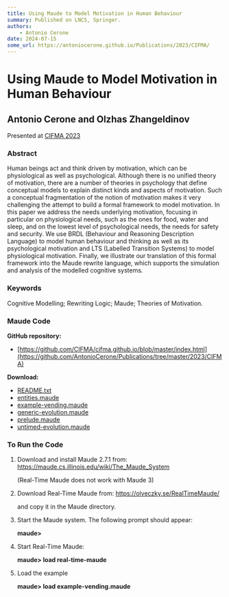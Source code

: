 ```yaml
---
title: Using Maude to Model Motivation in Human Behaviour
summary: Published on LNCS, Springer.
authors:
    - Antonio Cerone
date: 2024-07-15
some_url: https://antoniocerone.github.io/Publications/2023/CIFMA/
---
```

# Using Maude to Model Motivation in Human Behaviour
## Antonio Cerone and Olzhas Zhangeldinov
Presented at [CIFMA 2023](https://cifma.github.io/2023/)
### Abstract
Human beings act and think driven by motivation, which can be physiological as well as psychological.
Although there is no unified theory of motivation, there are a number of theories in psychology that define
conceptual models to explain distinct kinds and aspects of motivation. 
Such a conceptual fragmentation of the notion of motivation makes it very challenging the attempt to build
a formal framework to model motivation.
In this paper we address the needs underlying motivation, focusing in particular on physiological needs,
such as the ones for food, water and sleep, and on the lowest level of psychological needs, the needs
for safety and security.
We use BRDL (Behaviour and Reasoning Description Language) to model human behaviour and thinking as well as
its psychological motivation and LTS (Labelled Transition Systems) to model physiological motivation.
Finally, we illustrate our translation of this formal framework into the Maude rewrite language,
which supports the simulation and analysis of the modelled cognitive systems.
### Keywords
Cognitive Modelling; Rewriting Logic; Maude; Theories of Motivation.
### Maude Code
**GitHub repository:**
* [https://github.com/CIFMA/cifma.github.io/blob/master/index.html](https://github.com/AntonioCerone/Publications/tree/master/2023/CIFMA)

**Download:**
* [README.txt](README.txt)
* [entities.maude](entities.maude)
* [example-vending.maude](example-vending.maude)
* [generic-evolution.maude](generic-evolution.maude)
* [prelude.maude](prelude.maude)
* [untimed-evolution.maude](untimed-evolution.maude)

### To Run the Code

1. Download and install Maude 2.7.1 from: https://maude.cs.illinois.edu/wiki/The_Maude_System

   (Real-Time Maude does not work with Maude 3)

2. Download Real-Time Maude from: https://olveczky.se/RealTimeMaude/

   and copy it in the Maude directory.

3. Start the Maude system. The following prompt should appear:

   **maude>**
4. Start Real-Time Maude:
   
   **maude> load real-time-maude**
   
5. Load the example

   **maude> load example-vending.maude**
